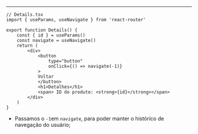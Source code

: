 ___
```tsx
// Details.tsx
import { useParams, useNavigate } from 'react-router'

export function Details() {
	const { id } = useParams()
	const navigate = useNavigate()
	return (
		<div>
			<button 
				type="button"
				onClick={() => navigate(-1)}
			>
			Voltar
			</button>
			<h1>Detalhes</h1>
			<span> ID do produto: <strong>{id}</strong></span>
		</div>
	)
}
```
- Passamos o `-1`em `navigate`, para poder manter o histórico de navegação do usuário;